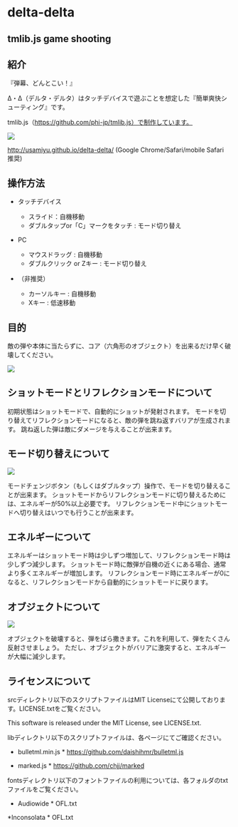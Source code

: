 # delta-delta
## tmlib.js game shooting


## 紹介

『弾幕、どんとこい！』

Δ・Δ（デルタ・デルタ）はタッチデバイスで遊ぶことを想定した『簡単爽快シューティング』です。

tmlib.js（https://github.com/phi-jp/tmlib.js）で制作しています。

<img src="./src/images/screenshot1.png" />

http://usamiyu.github.io/delta-delta/ (Google Chrome/Safari/mobile Safari 推奨)


## 操作方法

  * タッチデバイス
  
    * スライド：自機移動
    * ダブルタップor「C」マークをタッチ : モード切り替え

  * PC
  
    * マウスドラッグ : 自機移動
    * ダブルクリック or Zキー : モード切り替え

  * （非推奨） 
    * カーソルキー : 自機移動
    * Xキー : 低速移動
    

## 目的

   敵の弾や本体に当たらずに、コア（六角形のオブジェクト）を出来るだけ早く破壊してください。
   
   
<img src="./src/images/screenshot2.png" />


## ショットモードとリフレクションモードについて

   初期状態はショットモードで、自動的にショットが発射されます。
   モードを切り替えてリフレクションモードになると、敵の弾を跳ね返すバリアが生成されます。
   跳ね返した弾は敵にダメージを与えることが出来ます。


## モード切り替えについて

   
<img src="./src/images/screenshot3.png" />


   モードチェンジボタン（もしくはダブルタップ）操作で、モードを切り替えることが出来ます。
   ショットモードからリフレクションモードに切り替えるためには、エネルギーが50%以上必要です。
   リフレクションモード中にショットモードへ切り替えはいつでも行うことが出来ます。


## エネルギーについて

   エネルギーはショットモード時は少しずつ増加して、リフレクションモード時は少しずつ減少します。
   ショットモード時に敵弾が自機の近くにある場合、通常より多くエネルギーが増加します。
   リフレクションモード時にエネルギーが0になると、リフレクションモードから自動的にショットモードに戻ります。

## オブジェクトについて


<img src="./src/images/screenshot4.png" />


   オブジェクトを破壊すると、弾をばら撒きます。これを利用して、弾をたくさん反射させましょう。
   ただし、オブジェクトがバリアに激突すると、エネルギーが大幅に減少します。
   
   
## ライセンスについて

srcディレクトリ以下のスクリプトファイルはMIT Licenseにて公開しております。LICENSE.txtをご覧ください。

This software is released under the MIT License, see LICENSE.txt.


libディレクトリ以下のスクリプトファイルは、各ページにてご確認ください。

   * bulletml.min.js
    * https://github.com/daishihmr/bulletml.js

   * marked.js
    * https://github.com/chjj/marked


fontsディレクトリ以下のフォントファイルの利用については、各フォルダのtxtファイルをご覧ください。

   * Audiowide
    * OFL.txt

   *Inconsolata
    * OFL.txt

